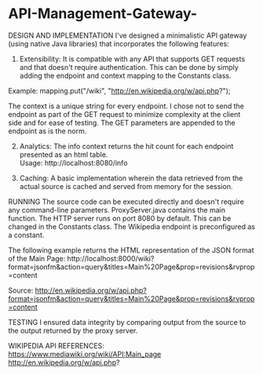 # API-Management-Gateway-

DESIGN AND IMPLEMENTATION
I've designed a minimalistic API gateway (using native Java libraries) that incorporates the following features:

1. Extensibility: It is compatible with any API that supports GET requests and that doesn't require authentication. This can be done by simply adding the endpoint and context mapping to the Constants class.

Example: mapping.put("/wiki", "http://en.wikipedia.org/w/api.php?");

The context is a unique string for every endpoint. I chose not to send the endpoint as part of the GET request to minimize complexity at the client side and for ease of testing. The GET parameters are appended to the endpoint as is the norm. 

2. Analytics: The info context returns the hit count for each endpoint presented as an html table.  
Usage: http://localhost:8080/info

3. Caching: A basic implementation wherein the data retrieved from the actual source is cached and served from memory for the session. 


RUNNING
The source code can be executed directly and doesn't require any command-line parameters.
ProxyServer.java contains the main function.
The HTTP server runs on port 8080 by default. This can be changed in the Constants class.
The Wikipedia endpoint is preconfigured as a constant.

The following example returns the HTML representation of the JSON format of the Main Page:
http://localhost:8000/wiki?format=jsonfm&action=query&titles=Main%20Page&prop=revisions&rvprop=content

Source: http://en.wikipedia.org/w/api.php?format=jsonfm&action=query&titles=Main%20Page&prop=revisions&rvprop=content


TESTING
I ensured data integrity by comparing output from the source to the output returned by the proxy server.

WIKIPEDIA API REFERENCES:
https://www.mediawiki.org/wiki/API:Main_page
http://en.wikipedia.org/w/api.php?

